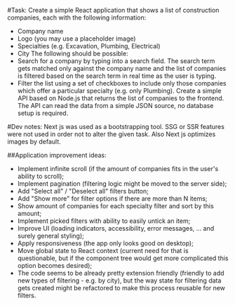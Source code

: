 #Task:
Create a simple React application that shows a list of construction companies, each with the
following information:

- Company name
- Logo (you may use a placeholder image)
- Specialties (e.g. Excavation, Plumbing, Electrical)
- City
  The following should be possible:
- Search for a company by typing into a search field. The search term gets matched only
  against the company name and the list of companies is filtered based on the search term
  in real time as the user is typing.
- Filter the list using a set of checkboxes to include only those companies which offer a
  particular specialty (e.g. only Plumbing).
  Create a simple API based on Node.js that returns the list of companies to the frontend. The
  API can read the data from a simple JSON source, no database setup is required.

#Dev notes:
Next js was used as a bootstrapping tool.
SSG or SSR features were not used in order not to alter the given task.
Also Next js optimizes images by default.

##Application improvement ideas:

- Implement infinite scroll (if the amount of companies fits in the user's ability to scroll);
- Implement pagination (filtering logic might be moved to the server side);
- Add "Select all" / "Deselect all" filters button;
- Add "Show more" for filter options if there are more than N items;
- Show amount of companies for each specialty filter and sort by this amount;
- Implement picked filters with ability to easily untick an item;
- Improve UI (loading indicators, accessibility, error messages, ... and surely general styling);
- Apply responsiveness (the app only looks good on desktop);
- Move global state to React context (current need for that is questionable, but if the component tree would get more complicated this option becomes desired);
- The code seems to be already pretty extension friendly (friendly to add new types of filtering - e.g. by city), but the way state for filtering data gets created might be refactored to make this process reusable for new filters.
